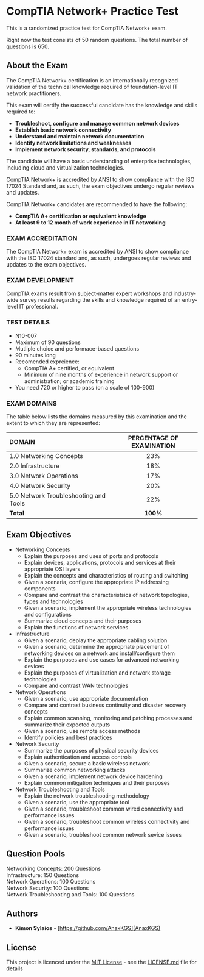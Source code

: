 # CompTIA Network+ Practice Test

This is a randomized practice test for CompTIA Network+ exam.

Right now the test consists of 50 random questions.
The total number of questions is 650.

## About the Exam

The CompTIA Network+ certification is an internationally recognized validation of the technical knowledge required of foundation-level IT network practitioners.  
  
This exam will certify the successful candidate has the knowledge and skills required to:   
* **Troubleshoot, configure and manage common network devices** 
* **Establish basic network connectivity**
* **Understand and maintain network documentation** 
* **Identify network limitations and weaknesses** 
* **Implement network security, standards, and protocols** 

The candidate will have a basic understanding of enterprise technologies, including cloud and virtualization technologies.  
  
CompTIA Network+ is accredited by ANSI to show compliance with the ISO 17024 Standard and, as such, the exam objectives undergo regular reviews and updates.  
  
CompTIA Network+ candidates are recommended to have the following:
* **CompTIA A+ certification or equivalent knowledge**
* **At least 9 to 12 month of work experience in IT networking**

### EXAM ACCREDITATION

The CompTIA Network+ exam is accredited by ANSI to show compliance with the ISO 17024 standard and, as such, undergoes regular reviews and updates to the exam objectives.

### EXAM DEVELOPMENT

CompTIA exams result from subject-matter expert workshops and industry-wide survey results regarding the skills and knowledge required of an entry-level IT professional.

### TEST DETAILS

* N10-007  
* Maximum of 90 questions
* Mutliple choice and performace-based questions
* 90 minutes long
* Recomended expreience:
   * CompTIA A+ certified, or equivalent
   * Minimum of nine months of experience in network support or administration; or academic training
* You need 720 or higher to pass (on a scale of 100-900)  

### EXAM DOMAINS

The table below lists the domains measured by this examination and the extent to which they are represented:

|DOMAIN    | PERCENTAGE OF EXAMINATION|
|:------   |        :-------:         |
|1.0 Networking Concepts|23%|
|2.0 Infrastructure|18%|
|3.0 Network Operations|17%|
|4.0 Network Security|20%|
|5.0 Network Troubleshooting and Tools|22%|
|**Total**|**100%**|
  
## Exam Objectives

* Networking Concepts
  * Explain the purposes and uses of ports and protocols
  * Explain devices, applications, protocols and services at their appropriate OSI layers
  * Explain the concepts and characteristics of routing and switching
  * Given a scenaria, configure the appropriate IP addressing components
  * Compare and contrast the characteristsics of network topologies, types and technologies
  * Given a scenario, implement the appropriate wireless technologies and configurations
  * Summarize cloud concepts and their purposes
  * Explain the functions of network services
* Infrastructure
  * Given a scenario, deplay the appropriate cabling solution
  * Given a scenario, determine the appropriate placement of networking devices on a network and install/configure them
  * Explain the purposes and use cases for advanced networking devices
  * Explain the purposes of virtualization and network storage technologies
  * Compare and contrast WAN technologies
* Network Operations
  * Given a scenario, use appropriate documentation
  * Compare and contrast business continuity and disaster recovery concepts
  * Explain common scanning, monitoring and patching processes and summarize their expected outputs
  * Given a scenario, use remote access methods
  * Identify policies and best practices
* Network Security
  * Summarize the purposes of physical security devices
  * Explain authentication and access controls
  * Given a scenario, secure a basic wireless network
  * Summarize common networking attacks
  * Given a scenario, implement network device hardening
  * Explain common mitigation techniques and their purposes
* Network Troubleshooting and Tools
  * Explain the network troubleshooting methodology
  * Given a scenario, use the appropriate tool
  * Given a scenario, troubleshoot common wired connectivity and performance issues
  * Given a scenario, troubleshoot common wireless connectivity and performance issues
  * Given a scenario, troubleshoot common network sevice issues
 
## Question Pools

Networking Concepts: 200 Questions  
Infrastructure: 150 Questions  
Network Operations: 100 Questions  
Network Security: 100 Questions  
Network Troubleshooting and Tools: 100 Questions  

## Authors

* **Kimon Sylaios** - [https://github.com/AnaxKGS](AnaxKGS)

## License

This project is licenced under the [MIT License](https://github.com/AnaxKGS/AnaxKGS.github.io/blob/main/LICENSE) - see the [LICENSE.md](https://github.com/AnaxKGS/AnaxKGS.github.io/blob/main/LICENSE) file for details
